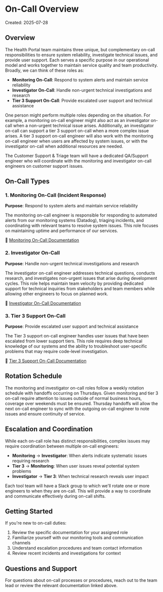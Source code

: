 # On-Call Overview

Created: 2025-07-28

## Overview

The Health Portal team maintains three unique, but complementary on-call responsibilities to ensure system reliability, investigate technical issues, and provide user support. Each serves a specific purpose in our operational model and works together to maintain service quality and team productivity. Broadly, we can think of these roles as:

- **Monitoring On-Call**: Respond to system alerts and maintain service reliability
- **Investigator On-Call**: Handle non-urgent technical investigations and research
- **Tier 3 Support On-Call**: Provide escalated user support and technical assistance

One person might perform multiple roles depending on the situation. For example, a monitoring on-call engineer might also act as an investigator on-call when a non-urgent technical issue arises. Additionally, an investigator on-call can support a tier 3 support on-call when a more complex issue arises. A tier 3 support on-call engineer will also work with the monitoring on-call engineer when users are affected by system issues, or with the investigator on-call when additional resources are needed.

The Customer Support & Triage team will have a dedicated QA/Support engineer who will coordinate with the monitoring and investigator on-call engineers on customer support issues.

## On-Call Types

### 1. Monitoring On-Call (Incident Response)
**Purpose**: Respond to system alerts and maintain service reliability

The monitoring on-call engineer is responsible for responding to automated alerts from our monitoring systems (Datadog), triaging incidents, and coordinating with relevant teams to resolve system issues. This role focuses on maintaining uptime and performance of our services.

📖 [Monitoring On-Call Documentation](./oncall-monitoring.md)

### 2. Investigator On-Call
**Purpose**: Handle non-urgent technical investigations and research

The investigator on-call engineer addresses technical questions, conducts research, and investigates non-urgent issues that arise during development cycles. This role helps maintain team velocity by providing dedicated support for technical inquiries from stakeholders and team members while allowing other engineers to focus on planned work.

📖 [Investigator On-Call Documentation](./oncall-investigator.md)

### 3. Tier 3 Support On-Call
**Purpose**: Provide escalated user support and technical assistance

The Tier 3 support on-call engineer handles user issues that have been escalated from lower support tiers. This role requires deep technical knowledge of our systems and the ability to troubleshoot user-specific problems that may require code-level investigation.

📖 [Tier 3 Support On-Call Documentation](./oncall-tier3.md)

## Rotation Schedule

The monitoring and investigator on-call roles follow a weekly rotation schedule with handoffs occurring on Thursdays. Given monitoring and tier 3 on-call require attention to issues outside of normal business hours, coverage over weekends must be ensured. Thursday handoffs will allow the next on-call engineer to sync with the outgoing on-call engineer to note issues and ensure continuity of service.

## Escalation and Coordination

While each on-call role has distinct responsibilities, complex issues may require coordination between multiple on-call engineers:

- **Monitoring** → **Investigator**: When alerts indicate systematic issues requiring research
- **Tier 3** → **Monitoring**: When user issues reveal potential system problems
- **Investigator** → **Tier 3**: When technical research reveals user impact

Each tool team will have a Slack group to which we'll rotate one or more engineers to when they are on-call. This will provide a way to coordinate and communicate effectively during on-call shifts.

## Getting Started

If you're new to on-call duties:

1. Review the specific documentation for your assigned role
2. Familiarize yourself with our monitoring tools and communication channels
3. Understand escalation procedures and team contact information
4. Review recent incidents and investigations for context

## Questions and Support

For questions about on-call processes or procedures, reach out to the team lead or review the relevant documentation linked above.
